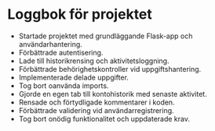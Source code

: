 # Loggbok för projektet

* Startade projektet med grundläggande Flask-app och användarhantering.
* Förbättrade autentisering.
* Lade till historikrensing och aktivitetsloggning.
* Förbättrade behörighetskontroller vid uppgiftshantering.
* Implementerade delade uppgifter.
* Tog bort oanvända imports.
* Gjorde en egen tab till kontohistorik med senaste aktivitet.
* Rensade och förtydligade kommentarer i koden.
* Förbättrade validering vid användarregistrering.
* Tog bort onödig funktionalitet och uppdaterade krav.
